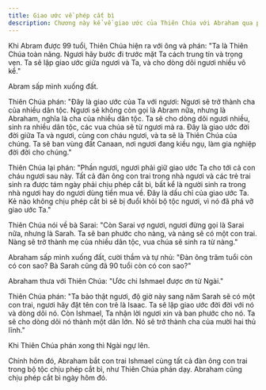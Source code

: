 ```yaml
---
title: Giao ước về phép cắt bì
description: Chương này kể về giao ước của Thiên Chúa với Abraham qua phép cắt bì, đánh dấu sự cam kết giữa Thiên Chúa và dòng dõi Abraham, khẳng định niềm tin và sự vâng phục trong hành trình đức tin.
---
```


Khi Abram được 99 tuổi, Thiên Chúa hiện ra với ông và phán: "Ta là Thiên Chúa toàn năng. Ngươi hãy bước đi trước mặt Ta cách trung tín và trọng vẹn. Ta sẽ lập giao ước giữa ngươi và Ta, và cho dòng dõi ngươi nhiều vô kể."

Abram sấp mình xuống đất.

Thiên Chúa phán: "Đây là giao ước của Ta với ngươi: Ngươi sẽ trở thành cha của nhiều dân tộc. Ngươi sẽ không còn gọi là Abram nữa, nhưng là Abraham, nghĩa là cha của nhiều dân tộc. Ta sẽ cho dòng dõi ngươi nhiều, sinh ra nhiều dân tộc, các vua chúa sẽ từ ngươi mà ra. Đây là giao ước đời đời giữa Ta và ngươi, cùng con cháu ngươi, và ta sẽ là Thiên Chúa của chúng. Ta sẽ ban vùng đất Canaan, nơi ngươi đang kiều ngụ, làm gia nghiệp đời đời cho chúng."

Thiên Chúa lại phán: "Phần ngươi, ngươi phải giữ giao ước Ta cho tới cả con cháu ngươi sau này. Tất cả đàn ông con trai trong nhà ngươi và các trẻ trai sinh ra được tám ngày phải chịu phép cắt bì, bất kể là người sinh ra trong nhà ngươi hay do ngươi dùng tiền mua về. Đây là dấu chỉ của giao ước Ta. Kẻ nào không chịu phép cắt bì sẽ bị đuổi khỏi bộ tộc ngươi, vì nó đã phá vỡ giao ước Ta."

Thiên Chúa nói về bà Sarai: "Còn Sarai vợ ngươi, ngươi đừng gọi là Sarai nữa, nhưng là Sarah. Ta sẽ ban phước cho nàng, và nàng sẽ có một con trai. Nàng sẽ trở thành mẹ của nhiều dân tộc, vua chúa sẽ sinh ra từ nàng."

Abraham sấp mình xuống đất, cười thầm và tự nhủ: "Đàn ông trăm tuổi còn có con sao? Bà Sarah cũng đã 90 tuổi còn có con sao?"

Abraham thưa với Thiên Chúa: "Ước chi Ishmael được ơn từ Ngài."

Thiên Chúa phán: "Ta bảo thật ngươi, độ giờ này sang năm Sarah sẽ có một con trai, ngươi hãy đặt tên con trẻ là Isaac. Ta sẽ lập giao ước đời đời với nó và dòng dõi nó. Còn Ishmael, Ta nhận lời ngươi xin và ban phước cho nó. Ta sẽ cho dòng dõi nó thành một dân lớn. Nó sẽ trở thành cha của mười hai thủ lĩnh."

Khi Thiên Chúa phán xong thì Ngài ngự lên.

Chính hôm đó, Abraham bắt con trai Ishmael cùng tất cả đàn ông con trai trong bộ tộc chịu phép cắt bì, như Thiên Chúa phán dạy. Abraham cũng chịu phép cắt bì ngày hôm đó.
